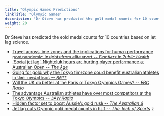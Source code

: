 ```yaml
---
title: "Olympic Games Predictions"
linkTitle: "Olympic Games"
description: "Dr Steve has predicted the gold medal counts for 10 countries based on jet lag science"
weight: 20
---
```


Dr Steve has predicted the gold medal counts for 10 countries based on jet lag science.

- [Travel across time zones and the implications for human performance post pandemic: Insights from elite sport -- *Frontiers in Public Health*](https://www.frontiersin.org/articles/10.3389/fpubh.2022.998484/full)
- ['Social jet lag': Nightclub hours are hurting player performance at Australian Open -- *The Age*](https://www.theage.com.au/sport/tennis/social-jet-lag-nightclub-hours-are-hurting-player-performance-at-australian-open-20230123-p5ceqm.html)
- [Going for gold: why the Tokyo timezone could benefit Australian athletes in their medal hunt -- *RMIT*](https://www.rmit.edu.au/news/all-news/2021/jul/tokyo-olympics)
- [Will the UK do better at the Paris or Tokyo Olympics Games? -- *BBC Radio*](https://www.bbc.co.uk/sounds/play/live:bbc_radio_gloucestershire/)
- [The advantage Australian athletes have over most competitors at the Tokyo Olympics -- *3AW Radio*](https://www.3aw.com.au/the-advantage-australian-athletes-have-over-most-competitors-at-the-tokyo-olympics/)
- [Hidden factor set to boost Aussie's gold rush -- *The Australian $*](https://www.theaustralian.com.au/sport/olympics/jet-lag-expert-predicting-gold-bonanza-for-australian-athletes-in-tokyo/news-story/888cd9ef3a252789e3cd491413d77d9d)
- [Jet lag cuts Olympic gold medal counts in half -- *The Tech of Sports*](https://techofsports.blubrry.net/dr-steve-jasper-the-jet-lag-guy/)
z